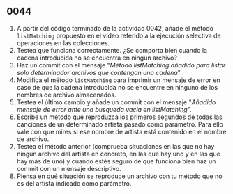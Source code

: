 ## 0044

1. A partir del código terminado de la actividad 0042, añade el método `listMatching` propuesto en el vídeo referido a la ejecución selectiva de operaciones en las colecciones.
2. Testea que funciona correctamente. ¿Se comporta bien cuando la cadena introducida no se encuentra en ningún archivo?
3. Haz un commit con el mensaje "_Método listMatching añadido para listar solo determinador archivos que contengan una cadena_".
4. Modifica el método `listMatching` para imprimir un mensaje de error en caso de que la cadena introducida no se encuentre en ninguno de los nombres de archivo almacenados.
5. Testea el último cambio y añade un commit con el mensaje "_Añadido mensaje de error ante una busqueda vacia en listMatching_".
6. Escribe un método que reproduzca los primeros segundos de todas las canciones de un determinado artista pasado como parámetro. Para ello vale con que mires si ese nombre de artista está contenido en el nombre de archivo.
7. Testea el método anterior (comprueba situaciones en las que no hay ningun archivo del artista en concreto, en las que hay uno y en las que hay más de uno) y cuando estés seguro de que funciona bien haz un commit con un mensaje descriptivo.
8. Piensa en qué situación se reproduce un archivo con tu método que no es del artista indicado como parámetro.
